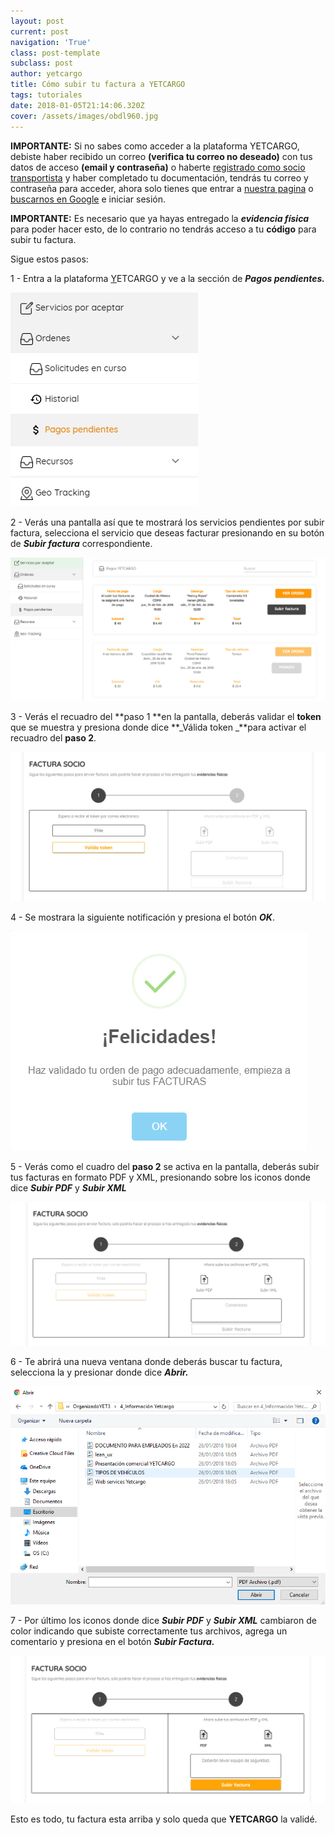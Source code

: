 ```yaml
---
layout: post
current: post
navigation: 'True'
class: post-template
subclass: post
author: yetcargo
title: Cómo subir tu factura a YETCARGO
tags: tutoriales
date: 2018-01-05T21:14:06.320Z
cover: /assets/images/obdl960.jpg
---
```

**IMPORTANTE:** Si no sabes como acceder a la plataforma YETCARGO, debiste haber recibido un correo **(verifica tu correo no deseado)** con tus datos de acceso **(email y contraseña)** o haberte [registrado como socio transportista](https://yetcargo.com/registro_socio) y haber completado tu documentación, tendrás tu correo y contraseña para acceder, ahora solo tienes que entrar a [nuestra pagina](https://yetcargo.com/) o [buscarnos en Google](https://www.google.com.mx/search?q=yetcargo) e iniciar sesión.

**IMPORTANTE:** Es necesario que ya hayas entregado la **_evidencia física_** para poder hacer esto, de lo contrario no tendrás acceso a tu **código** para subir tu factura.

Sigue estos pasos:

1 - Entra a la plataforma [Y](https://yetcargo.com/login)ETCARGO y ve a la sección de **_Pagos pendientes._**

![](/assets/images/4_sf.jpg)

2 - Verás una pantalla así que te mostrará los servicios pendientes por subir factura, selecciona el servicio que deseas facturar presionando en su botón de _**Subir factura**_ correspondiente.

![](/assets/images/5_sf.jpg)

3 - Verás el recuadro  del **paso 1 **en la pantalla, deberás validar el **token** que se muestra y presiona donde dice **_Válida token _**para activar el recuadro del **paso 2**.

![](/assets/images/7_sf.jpg)

4 - Se mostrara la siguiente notificación y presiona el botón _**OK**_.

![](/assets/images/8_sf.jpg)

5 - Verás como el cuadro del **paso 2** se activa en la pantalla, deberás subir tus facturas en formato PDF y XML, presionando sobre los iconos donde dice _**Subir PDF**_ y **_Subir XML_**

![](/assets/images/9_sf.jpg)

6 - Te abrirá una nueva ventana donde deberás buscar tu factura, selecciona la y presionar donde dice **_Abrir._**

![](/assets/images/10_sf.jpg)

7 - Por último los iconos donde dice _**Subir PDF**_ y **_Subir XML_** cambiaron de color indicando que subiste correctamente tus archivos,  agrega un comentario  y presiona en el botón **_Subir Factura._**

![](/assets/images/11_sf.jpg)

Esto es todo, tu factura esta arriba y solo queda que **YETCARGO** la validé.
